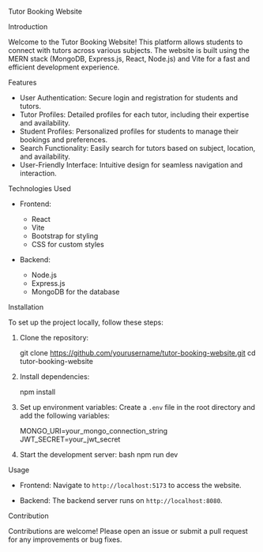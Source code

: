 
 Tutor Booking Website

 Introduction

Welcome to the Tutor Booking Website! This platform allows students to connect with tutors across various subjects. The website is built using the MERN stack (MongoDB, Express.js, React, Node.js) and Vite for a fast and efficient development experience.

 Features

- User Authentication: Secure login and registration for students and tutors.
- Tutor Profiles: Detailed profiles for each tutor, including their expertise and availability.
- Student Profiles: Personalized profiles for students to manage their bookings and preferences.
- Search Functionality: Easily search for tutors based on subject, location, and availability.
- User-Friendly Interface: Intuitive design for seamless navigation and interaction.

 Technologies Used

- Frontend: 
  - React
  - Vite
  - Bootstrap for styling
  - CSS for custom styles

- Backend:
  - Node.js
  - Express.js
  - MongoDB for the database

 Installation

To set up the project locally, follow these steps:

1. Clone the repository:
   
   git clone https://github.com/yourusername/tutor-booking-website.git
   cd tutor-booking-website
   

2. Install dependencies:
   
   npm install
  

3. Set up environment variables:
   Create a `.env` file in the root directory and add the following variables:
   
   MONGO_URI=your_mongo_connection_string
   JWT_SECRET=your_jwt_secret
   

4. Start the development server:
   bash
   npm run dev
   

 Usage

- Frontend:
  Navigate to `http://localhost:5173` to access the website.

- Backend:
  The backend server runs on `http://localhost:8080`.

 Contribution

Contributions are welcome! Please open an issue or submit a pull request for any improvements or bug fixes.

